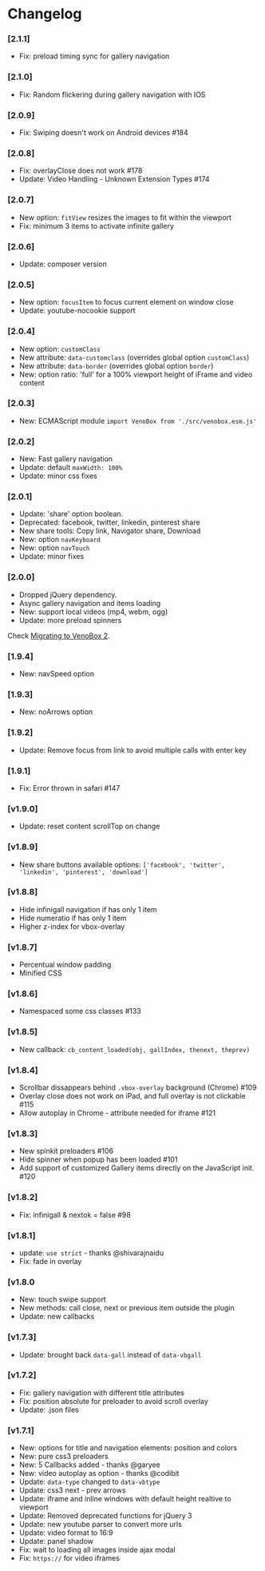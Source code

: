 # Changelog

### [2.1.1]
- Fix: preload timing sync for gallery navigation

### [2.1.0]
- Fix: Random flickering during gallery navigation with IOS

### [2.0.9]
- Fix: Swiping doesn't work on Android devices #184 

### [2.0.8]
- Fix: overlayClose does not work #178
- Update:  Video Handling - Unknown Extension Types #174 

### [2.0.7]
- New option: `fitView` resizes the images to fit within the viewport
- Fix: minimum 3 items to activate infinite gallery

### [2.0.6]
- Update: composer version

### [2.0.5]
- New option: `focusItem` to focus current element on window close
- Update: youtube-nocookie support

### [2.0.4]
- New option: `customClass`
- New attribute: `data-customclass` (overrides global option `customClass`) 
- New attribute: `data-border` (overrides global option `border`) 
- New: option ratio: 'full' for a 100% viewport height of iFrame and video content

### [2.0.3]
- New: ECMAScript module `import VenoBox from './src/venobox.esm.js'`

### [2.0.2]
- New: Fast gallery navigation
- Update: default `maxWidth: 100%`
- Update: minor css fixes

### [2.0.1]
- Update: 'share' option boolean.
- Deprecated: facebook, twitter, linkedin, pinterest share
- New share tools: Copy link, Navigator share, Download
- New: option `navKeyboard`
- New: option `navTouch`
- Update: minor fixes

### [2.0.0]
- Dropped jQuery dependency.
- Async gallery navigation and items loading
- New: support local videos (mp4, webm, ogg) 
- Update: more preload spinners

Check [Migrating to VenoBox 2](https://github.com/nicolafranchini/VenoBox/wiki).

### [1.9.4]
- New: navSpeed option

### [1.9.3]
- New: noArrows option

### [1.9.2]
- Update: Remove focus from link to avoid multiple calls with enter key

### [1.9.1]
- Fix: Error thrown in safari #147 

### [v1.9.0]
- Update:  reset content scrollTop on change

### [v1.8.9]
- New share buttons
available options: `['facebook', 'twitter', 'linkedin', 'pinterest', 'download']`

### [v1.8.8]
- Hide infinigall navigation if has only 1 item
- Hide numeratio if has only 1 item
- Higher z-index for vbox-overlay

### [v1.8.7]
- Percentual window padding 
- Minified CSS

### [v1.8.6]
- Namespaced some css classes #133 

### [v1.8.5]
- New callback: `cb_content_loaded(obj, gallIndex, thenext, theprev)`

### [v1.8.4]
- Scrollbar dissappears behind `.vbox-overlay` background (Chrome) #109
- Overlay close does not work on iPad, and full overlay is not clickable #115
- Allow autoplay in Chrome - attribute needed for iframe #121

### [v1.8.3]
- New spinkit preloaders #106
- Hide spinner when popup has been loaded #101
- Add support of customized Gallery items directly on the JavaScript init. #120

### [v1.8.2]
- Fix: infinigall & nextok = false #98 

### [v1.8.1]
- update: `use strict` - thanks @shivarajnaidu
- Fix: fade in overlay

### [v1.8.0
- New: touch swipe support
- New methods: call close, next or previous item outside the plugin
- Update: new callbacks

### [v1.7.3]
- Update: brought back `data-gall` instead of `data-vbgall`

### [v1.7.2]
- Fix: gallery navigation with different title attributes
- Fix: position absolute for preloader to avoid scroll overlay
- Update: .json files

### [v1.7.1]
- New: options for title and navigation elements: position and colors
- New: pure css3 preloaders
- New: 5 Callbacks added - thanks @garyee
- New: video autoplay as option - thanks @codibit
- Update: `data-type` changed to `data-vbtype`
- Update: css3 next - prev arrows
- Update: iframe and inline windows with default height realtive to viewport
- Update: Removed deprecated functions for jQuery 3
- Update: new youtube parser to convert more urls
- Update: video format to 16:9
- Update: panel shadow
- Fix: wait to loading all images inside ajax modal
- Fix: `https://` for video iframes
